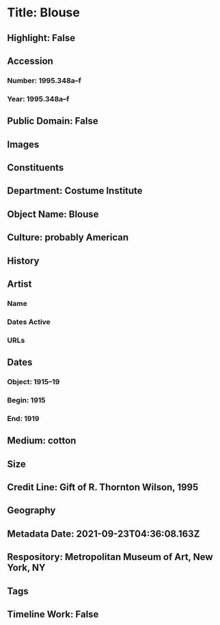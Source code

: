 # Title: Blouse
## Highlight: False
## Accession
### Number: 1995.348a–f
### Year: 1995.348a–f
## Public Domain: False
## Images
## Constituents
## Department: Costume Institute
## Object Name: Blouse
## Culture: probably American
## History
## Artist
### Name
### Dates Active
### URLs
## Dates
### Object: 1915–19
### Begin: 1915
### End: 1919
## Medium: cotton
## Size
## Credit Line: Gift of R. Thornton Wilson, 1995
## Geography
## Metadata Date: 2021-09-23T04:36:08.163Z
## Respository: Metropolitan Museum of Art, New York, NY
## Tags
## Timeline Work: False